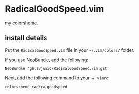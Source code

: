 # RadicalGoodSpeed.vim

my colorsheme.

## install details

Put the `RadicalGoodSpeed.vim` file in your `~/.vim/colors/` folder.

If you use [NeoBundle](https://github.com/Shougo/neobundle.vim), add the following:

```vim
NeoBundle 'gh:svjunic/RadicalGoodSpeed.vim.git'
```

Next, add the following command to your `~/.vimrc`:

```vim
colorscheme radicalgoodspeed
```
